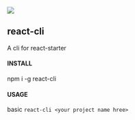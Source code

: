 ![](https://img.shields.io/badge/react--hooks-16.8.4%2B-brightgreen.svg)
## react-cli
A cli for react-starter

#### INSTALL
npm i -g react-cli

#### USAGE
basic `
react-cli <your project name hree>
`
